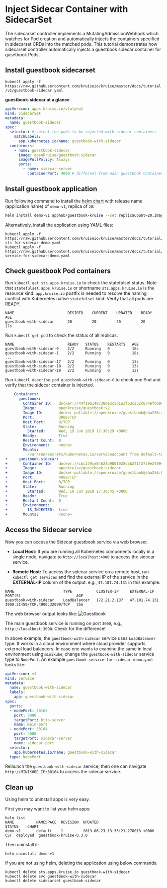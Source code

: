 # Inject Sidecar Container with SidecarSet

The sidecarset controller implements a MutatingAdmissionWebhook which watches for Pod creation and automatically injects the containers specified in sidecarset CRDs
into the matched pods. This tutorial demonstrates how sidecarset controller automatically injects a guestbook sidecar container for gusetbook Pods.

## Install guestbook sidecarset

`kubectl apply -f https://raw.githubusercontent.com/kruiseio/kruise/master/docs/tutorial/v1/guestbook-sidecar.yaml`

**guestbook-sidecar at a glance**

```yaml
apiVersion: apps.kruise.io/v1alpha1
kind: SidecarSet
metadata:
  name: guestbook-sidecar
spec:
  selector: # select the pods to be injected with sidecar containers
    matchLabels:
      app.kubernetes.io/name: guestbook-with-sidecar
  containers:
    - name: guestbook-sidecar
      image: openkruise/guestbook:sidecar
      imagePullPolicy: Always
      ports:
        - name: sidecar-server
          containerPort: 4000 # different from main guestbook containerPort which is 3000

```

## Install guestbook application

Run following command to install the [helm chart](https://github.com/cloudnativeapp/workshop/tree/master/kubecon2019china/charts/guestbook-kruise) with release
name (application name) of `demo-v1`, replica of `20`:

```bash
helm install demo-v1 apphub/guestbook-kruise --set replicaCount=20,image.repository=openkruise/guestbook,image.tag=v2
```

Alternatively, install the application using YAML files:

```
kubectl apply -f https://raw.githubusercontent.com/kruiseio/kruise/master/docs/tutorial/v1/guestbook-sts-for-sidecar-demo.yaml
kubectl apply -f https://raw.githubusercontent.com/kruiseio/kruise/master/docs/tutorial/v1/guestbook-service-for-sidecar-demo.yaml
```

## Check guestbook Pod containers

Run `kubectl get sts.apps.kruise.io` to check the statefulset status.
Note that `statefulset.apps.kruise.io` or shortname `sts.apps.kruise.io` is the resource kind.
`app.kruise.io` postfix is needed to resolve the naming conflict with Kubernetes native `statefulset` kind.
Verify that all pods are READY.

```
NAME                        DESIRED    CURRENT    UPDATED    READY    AGE
guestbook-with-sidecar      20         20         20         20       17s
```

Run `kubectl get pod` to check the status of all replicas.

```
NAME                        READY   STATUS    RESTARTS   AGE
guestbook-with-sidecar-0    2/2     Running   0          18s
guestbook-with-sidecar-1    2/2     Running   0          18s
...
guestbook-with-sidecar-17   2/2     Running   0          13s
guestbook-with-sidecar-18   2/2     Running   0          13s
guestbook-with-sidecar-19   2/2     Running   0          12s
```

Run `kubectl describe pod guestbook-with-sidecar-0` to check one Pod and verify that the sidecar container is injected.

```yaml
    Containers:
      guestbook:
        Container ID:   docker://44f19a140c30de2c5b1a3f63c252c074efbb9c1b5eb7893ee7134461466b35c8
        Image:          openkruise/guestbook:v2
        Image ID:       docker-pullable://openkruise/guestbook@sha256:a5b6e5462982ca795fa9c7ddc378ea5b24a31e5d57eb806095526f7b21384dbd
        Port:           3000/TCP
        Host Port:      0/TCP
        State:          Running
          Started:      Wed, 19 Jun 2019 17:30:29 +0800
        Ready:          True
        Restart Count:  0
        Environment:    <none>
        Mounts:
          /var/run/secrets/kubernetes.io/serviceaccount from default-token-k5qpw (ro)
+     guestbook-sidecar:
+       Container ID:   docker://cbc379ce84624d9801928d5b2f1f2739e24094b440c55d62f7e0892eb31b0719
+       Image:          openkruise/guestbook:sidecar
+       Image ID:       docker-pullable://openkruise/guestbook@sha256:016eddf673cc7afc5da2fa96b5148161b521cff20583fb1d0c3aa44e6ac75272
+       Port:           4000/TCP
+       Host Port:      0/TCP
+       State:          Running
+         Started:      Wed, 19 Jun 2019 17:30:45 +0800
+       Ready:          True
+       Restart Count:  0
+       Environment:
+         IS_INJECTED:  true
+       Mounts:         <none>
```

## Access the Sidecar service

Now you can access the Sidecar guestbook service via web browser.

* **Local Host:**
    If you are running all Kubernetes components locally in a single node, navigate to `http://localhost:4000` to access the sidecar service.

* **Remote Host:**
    To access the sidecar service on a remote host, run `kubectl get services` and find the external IP of the service in the **EXTERNAL-IP** column of the output.
    e.g., `47.101.74.131` in this example.

```
NAME                      TYPE           CLUSTER-IP     EXTERNAL-IP     PORT(S)                         AGE
guestbook-with-sidecar    LoadBalancer   172.21.2.187   47.101.74.131   3000:31459/TCP,4000:32099/TCP   35m
```

The web browser output looks like:
![Guestbook](./v1/guestbook-sidecar.jpg)

The main guestbook service is running on port `3000`, e.g., `http://localhost:3000`. Check for the difference!

In above example, the `guestbook-with-sidecar` service uses `LoadBalancer` type. It works in a cloud environment where cloud provider supports external load balancers.
In case one wants to examine the same in local environment using `minikube`, change the `guestbook-with-sidecar` service type to `NodePort`.
An example `guestbook-service-for-sidecar-demo.yaml` looks like:

```yaml
apiVersion: v1
kind: Service
metadata:
  name: guestbook-with-sidecar
  labels:
    app: guestbook-with-sidecar
spec:
  ports:
  - nodePort: 30163
    port: 3000
    targetPort: http-server
    name: main-port
  - nodePort: 30164
    port: 4000
    targetPort: sidecar-server
    name: sidecar-port
  selector:
    app.kubernetes.io/name: guestbook-with-sidecar
  type: NodePort
```

Relaunch the `guestbook-with-sidecar` service, then one can navigate `http://MINIKUBE_IP:30164` to access the sidecar service.

## Clean up

Using helm to uninstall apps is very easy.

First you may want to list your helm apps:

```
helm list
NAME          NAMESPACE  REVISION  UPDATED                               STATUS    CHART
demo-v1       default    1         2019-06-23 13:33:21.278013 +0800 CST  deployed  guestbook-kruise-0.3.0
```

Then uninstall it:

```
helm uninstall demo-v1
```

If you are not using helm, deleting the application using below commands:

```
kubectl delete sts.apps.kruise.io guestbook-with-sidecar
kubectl delete svc guestbook-with-sidecar
kubectl delete sidecarset guestbook-sidecar
```

